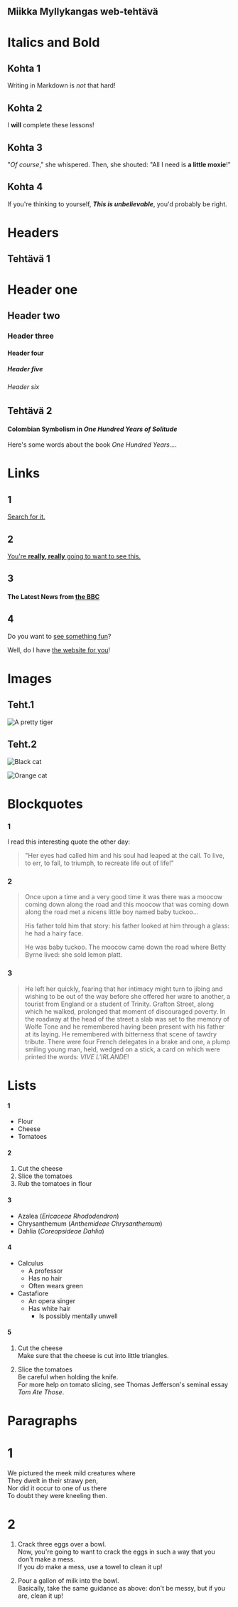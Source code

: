 ## Miikka Myllykangas web-tehtävä

# Italics and Bold

## Kohta 1
Writing in Markdown is _not_ that hard!

## Kohta 2
I **will** complete these lessons!

## Kohta 3
"_Of course_," she whispered. Then, she shouted: "All I need is **a little moxie**!"

## Kohta 4
If you're thinking to yourself, **_This is unbelievable_**, you'd probably be right.

# Headers

## Tehtävä 1

# Header one
## Header two
### Header three
#### Header four
##### Header five
###### Header six

## Tehtävä 2

#### Colombian Symbolism in _One Hundred Years of Solitude_

Here's some words about the book _One Hundred Years..._.

# Links

## 1

[Search for it.](https://www.google.com)

## 2

[You're **really, really** going to want to see this.](https://www.dailykitten.com)

## 3

#### The Latest News from [the BBC](https://www.bbc.com/news)

## 4

Do you want to [see something fun][a fun place]?

Well, do I have [the website for you][another fun place]!

[a fun place]:https://www.zombo.com
[another fun place]:https://www.stumbleupon.com

# Images

## Teht.1

![A pretty tiger](https://upload.wikimedia.org/wikipedia/commons/5/56/Tiger.50.jpg)

## Teht.2

![Black cat][Black]

![Orange cat][Orange]

[Black]: https://upload.wikimedia.org/wikipedia/commons/a/a3/81_INF_DIV_SSI.jpg

[Orange]: http://icons.iconarchive.com/icons/google/noto-emoji-animals-nature/256/22221-cat-icon.png

# Blockquotes

### 1

I read this interesting quote the other day:

>"Her eyes had called him and his soul had leaped at the call. To live, to err, to fall, to triumph, to recreate life out of life!"

### 2

>Once upon a time and a very good time it was there was a moocow coming down along the road and this moocow that was coming down along the road met a nicens little boy named baby tuckoo...
>
>His father told him that story: his father looked at him through a glass: he had a hairy face.
>
>He was baby tuckoo. The moocow came down the road where Betty Byrne lived: she sold lemon platt.

### 3

>He left her quickly, fearing that her intimacy might turn to jibing and wishing to be out of the way before she offered her ware to another, a tourist from England or a student of Trinity. Grafton Street, along which he walked, prolonged that moment of discouraged poverty. In the roadway at the head of the street a slab was set to the memory of Wolfe Tone and he remembered having been present with his father at its laying. He remembered with bitterness that scene of tawdry tribute. There were four French delegates in a brake and one, a plump smiling young man, held, wedged on a stick, a card on which were printed the words: _VIVE L'IRLANDE_!

# Lists

#### 1

* Flour 
* Cheese 
* Tomatoes

#### 2

1. Cut the cheese 
2. Slice the tomatoes 
3. Rub the tomatoes in flour

#### 3

* Azalea (_Ericaceae Rhododendron_)
* Chrysanthemum (_Anthemideae Chrysanthemum_)
* Dahlia (_Coreopsideae Dahlia_)

#### 4

* Calculus 
  * A professor
  * Has no hair
  * Often wears green
* Castafiore
  * An opera singer
  * Has white hair
    * Is possibly mentally unwell

#### 5

   1. Cut the cheese   
   Make sure that the cheese is cut into little triangles.

2. Slice the tomatoes  
   Be careful when holding the knife.  
   For more help on tomato slicing, see Thomas Jefferson's seminal essay _Tom Ate Those_.

# Paragraphs

# 1

We pictured the meek mild creatures where  
They dwelt in their strawy pen,  
Nor did it occur to one of us there  
To doubt they were kneeling then.

# 2

1. Crack three eggs over a bowl.  
Now, you're going to want to crack the eggs in such a way that you don't make a mess.  
If you _do_ make a mess, use a towel to clean it up!  

2. Pour a gallon of milk into the bowl.   
Basically, take the same guidance as above: don't be messy, but if you are, clean it up!
